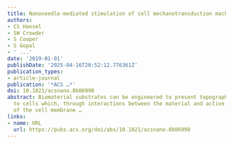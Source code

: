 ```yaml
---
title: Nanoneedle-mediated stimulation of cell mechanotransduction machinery
authors:
- CS Hansel
- SW Crowder
- S Cooper
- S Gopal
- ' ...'
date: '2019-01-01'
publishDate: '2025-04-16T20:52:12.776361Z'
publication_types:
- article-journal
publication: '*ACS …*'
doi: 10.1021/acsnano.8b06998
abstract: Biomaterial substrates can be engineered to present topographical signals
  to cells which, through interactions between the material and active components
  of the cell membrane …
links:
- name: URL
  url: https://pubs.acs.org/doi/abs/10.1021/acsnano.8b06998
---
```

